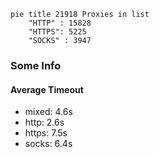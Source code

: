 
```mermaid
pie title 21918 Proxies in list
    "HTTP" : 15828
    "HTTPS": 5225
    "SOCKS" : 3947
```

### Some Info
#### Average Timeout

- mixed: 4.6s
- http: 2.6s
- https: 7.5s
- socks: 6.4s